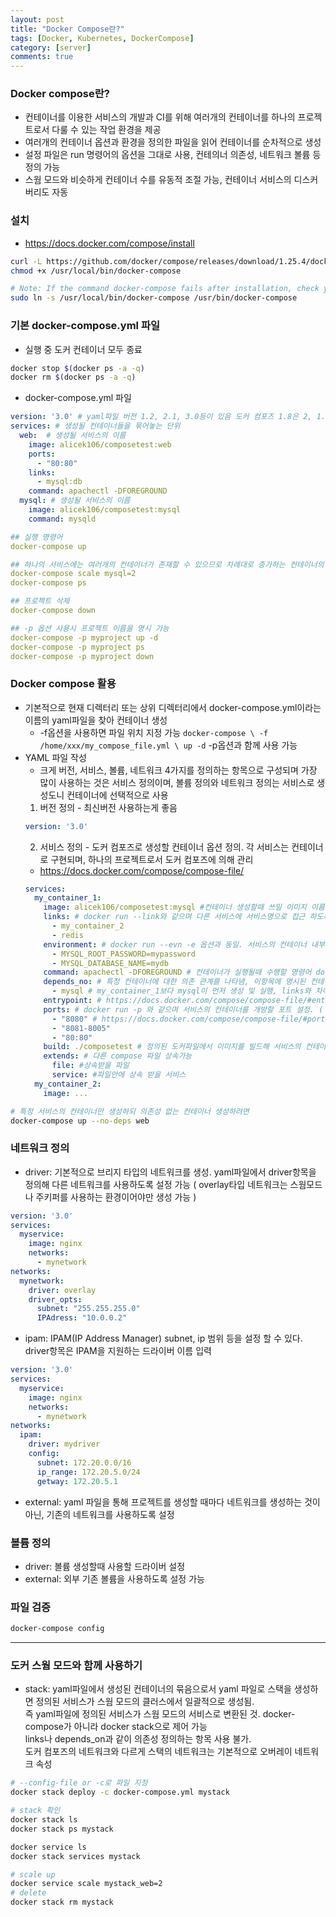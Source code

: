 ```yaml
---
layout: post
title: "Docker Compose란?"
tags: [Docker, Kubernetes, DockerCompose]
category: [server]
comments: true
---
```

### Docker compose란?
- 컨테이너를 이용한 서비스의 개발과 CI를 위해 여러개의 컨테이너를 하나의 프로젝트로서 다룰 수 있는 작업 환경을 제공
- 여러개의 컨테이너 옵션과 환경을 정의한 파일을 읽어 컨테이너를 순차적으로 생성
- 설정 파일은 run 명령어의 옵션을 그대로 사용, 컨테의너 의존성, 네트워크 볼륨 등 정의 가능
- 스웜 모드와 비슷하게 컨테이너 수를 유동적 조절 가능, 컨테이너 서비스의 디스커버리도 자동

### 설치
- https://docs.docker.com/compose/install
```sh
curl -L https://github.com/docker/compose/releases/download/1.25.4/docker-compose-`uname -s`-`uname -m` -o /usr/local/bin/docker-compose 
chmod +x /usr/local/bin/docker-compose

# Note: If the command docker-compose fails after installation, check your path. You can also create a symbolic link to /usr/bin or any other directory in your path.
sudo ln -s /usr/local/bin/docker-compose /usr/bin/docker-compose
```

### 기본 docker-compose.yml 파일
- 실행 중 도커 컨테이너 모두 종료 
```sh 
docker stop $(docker ps -a -q)
docker rm $(docker ps -a -q)
```
- docker-compose.yml 파일
```yaml
version: '3.0' # yaml파일 버전 1.2, 2.1, 3.0등이 있음 도커 컴포즈 1.8은 2, 1.10은 3.0 가능하면 최신버전 사용, 릴리즈 페이지에서 확인 가능
services: # 생성될 컨테이너들을 묶어놓는 단위
  web:  # 생성될 서비스의 이름
    image: alicek106/composetest:web
    ports:
      - "80:80"
    links:
      - mysql:db
    command: apachectl -DFOREGROUND
  mysql: # 생성될 서비스의 이름
    image: alicek106/composetest:mysql
    command: mysqld

## 실행 명령어
docker-compose up

## 하나의 서비스에는 여러개의 컨테이너가 존재할 수 있으므로 차례대로 증가하는 컨테이너의 번호를 붙여 서비스 내의 컨테이너 구별.
docker-compose scale mysql=2 
docker-compose ps

## 프로젝트 삭제
docker-compose down

## -p 옵션 사용시 프로젝트 이름을 명시 가능
docker-compose -p myproject up -d
docker-compose -p myproject ps
docker-compose -p myproject down
```

### Docker compose 활용 
- 기본적으로 현재 디렉터리 또는 상위 디렉터리에서 docker-compose.yml이라는 이름의 yaml파일을 찾아 컨테이너 생성
  - -f옵션을 사용하면 파일 위치 지정 가능 ``` docker-compose \ -f /home/xxx/my_compose_file.yml \ up -d ``` -p옵션과 함께 사용 가능  
- YAML 파일 작성
  - 크게 버전, 서비스, 볼륨, 네트워크 4가지를 정의하는 항목으로 구성되며 가장 많이 사용하는 것은 서비스 정의이며, 볼륨 정의와 네트워크 정의는 서비스로 생성도니 컨테이너에 선택적으로 사용
  1. 버전 정의 - 최신버전 사용하는게 좋음   
  ```yaml
  version: '3.0'
  ```
  2. 서비스 정의 - 도커 컴포즈로 생성할 컨테이너 옵션 정의. 각 서비스는 컨테이너로 구현되며, 하나의 프로젝트로서 도커 컴포즈에 의해 관리
    - https://docs.docker.com/compose/compose-file/
  ```yaml
  services:
    my_container_1:
      image: alicek106/composetest:mysql #컨테이너 생성할때 쓰일 이미지 이름 설정. 포맷은 docker run 과 같음 이미지 없으면 저장소에서 자동으로 내려받음.
      links: # docker run --link와 같으며 다른 서비스에 서비스명으로 접근 하도록 설정
        - my_container_2
        - redis
      environment: # docker run --evn -e 옵션과 동일. 서비스의 컨테이너 내부에서 사용할 환경변수 지정하며, 딕셔너리나 배열 형태 가능
        - MYSQL_ROOT_PASSWORD=mypassword
        - MYSQL_DATABASE_NAME=mydb
      command: apachectl -DFOREGROUND # 컨테이너가 실행될때 수행할 명령어 docker run 명령어의 마지막에 붙는 커맨드와 동일, Dockerfile RUN과 같은 형태 사용 가능 [ apachectl, -DFOREGROUND]
      depends_no: # 특정 컨테이너에 대한 의존 관계를 나타냄, 이항목에 명시된 컨테이너가 먼저 생성되고 실행
        - mysql # my_container_1보다 mysql이 먼저 생성 및 실행, links와 차이점은 서비스 이름만으로 접근 할 수 있다는 점이 다름   
      entrypoint: # https://docs.docker.com/compose/compose-file/#entrypoint 초기화 스크립트 등을 지정할 수 있다.
      ports: # docker run -p 와 같으며 서비스의 컨테이너를 개방할 포트 설정. ( 단일 호스트 환경에서 80:80과 같이 호스트의 특정 포트를 컨테이너에 연결하면 scale 명령어로 컨테이너 증가 불가)
        - "8080" # https://docs.docker.com/compose/compose-file/#ports
        - "8081-8005"
        - "80:80"
      build: ./composetest # 정의된 도커파일에서 이미지를 빌드해 서비스의 컨테이너를 생성하도록 설정 ./composetest디렉터리에 저장된 도커파일로 이미지빌드 
      extends: # 다른 compose 파일 상속가능
        file: #상속받을 파일
        service: #파일안에 상속 받을 서비스
    my_container_2:
      image: ...
  ```
```sh
# 특정 서비스의 컨테이너만 생성하되 의존성 없는 컨테이너 생성하려면
docker-compose up --no-deps web
```

### 네트워크 정의
- driver: 기본적으로 브리지 타입의 네트워크를 생성. yaml파일에서 driver항목을 정의해 다른 네트워크를 사용하도록 설정 가능 ( overlay타입 네트워크는 스웜모드나 주키퍼를 사용하는 환경이어야만 생성 가능 )
```yaml
version: '3.0'
services:
  myservice:
    image: nginx
    networks:
      - mynetwork
networks:
  mynetwork:
    driver: overlay
    driver_opts:
      subnet: "255.255.255.0"
      IPAdress: "10.0.0.2"
```

- ipam: IPAM(IP Address Manager) subnet, ip 범위 등을 설정 할 수 있다. driver항목은 IPAM을 지원하는 드라이버 이름 입력
```yaml
version: '3.0'
services:
  myservice:
    image: nginx
    networks:
      - mynetwork
networks:
  ipam:
    driver: mydriver
    config:
      subnet: 172.20.0.0/16
      ip_range: 172.20.5.0/24
      getway: 172.20.5.1  
```

- external: yaml 파일을 통해 프로젝트를 생성할 때마다 네트워크를 생성하는 것이 아닌, 기존의 네트워크를 사용하도록 설정

### 볼륨 정의
- driver: 볼륨 생성할때 사용할 드라이버 설정
- external: 외부 기존 볼륨을 사용하도록 설정 가능

### 파일 검증
```sh
docker-compose config
``` 

***

### 도커 스웜 모드와 함께 사용하기
- stack: yaml파일에서 생성된 컨테이너의 묶음으로서 yaml 파일로 스택을 생성하면 정의된 서비스가 스웜 모드의 클러스에서 일괄적으로 생성됨.  
즉 yaml파일에 정의된 서비스가 스웜 모드의 서비스로 변환된 것. docker-compose가 아니라 docker stack으로 제어 가능  
links나 depends_on과 같이 의존성 정의하는 항목 사용 불가.  
도커 컴포즈의 네트워크와 다르게 스택의 네트워크는 기본적으로 오버레이 네트워크 속성

```sh
# --config-file or -c로 파일 지정
docker stack deploy -c docker-compose.yml mystack

# stack 확인
docker stack ls
docker stack ps mystack

docker service ls
docker stack services mystack

# scale up
docker service scale mystack_web=2
# delete
docker stack rm mystack
```
 


